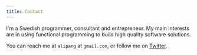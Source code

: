 ```yaml
---
title: Contact
---
```


I\'m a Swedish programmer, consultant and entrepreneur. My main
interests are in using functional programming to build high quality
software solutions.


You can reach me at `alipang` at `gmail.com`, or follow me on [Twitter](http://twitter.com/ali_pang).